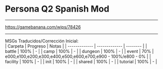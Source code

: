 # Persona Q2 Spanish Mod
--------
https://gamebanana.com/wips/78426

--------
MSGs Traducidos/Corrección Inicial:<br>
| Carpeta     | Progreso      | Notas     |
| ------------- | ------------- | -------- |
| battle          | 100%         |  - |
| camp           | 100%         | -  |
| dungeon           | 100%         | -  |
| event           | 70%         | e000,e100,e200,e300,e400,e500,e600,e700,e900 - 100%/e800 - 0%  |
| facility           | 100%         | -  |
| init           | 100%         | -  |
| shared           | 100%         | -  |
| tutorial           | 100%         | -  |

